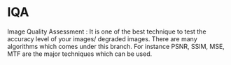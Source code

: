 # IQA
Image Quality Assessment : It is one of the best technique to test the accuracy level of your images/ degraded images. There are many algorithms which comes under this branch. For instance PSNR, SSIM, MSE, MTF are the major techniques which can be used.  
